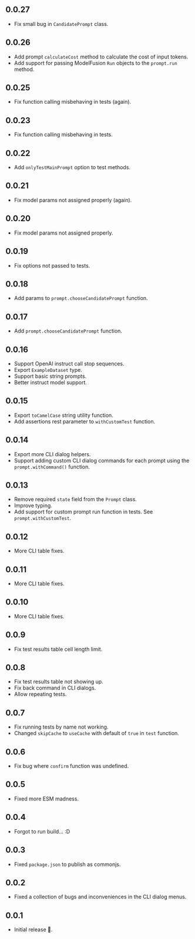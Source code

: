 ## 0.0.27

- Fix small bug in `CandidatePrompt` class.

## 0.0.26

- Add prompt `calculateCost` method to calculate the cost of input tokens.
- Add support for passing ModelFusion `Run` objects to the `prompt.run` method.

## 0.0.25

- Fix function calling misbehaving in tests (again).

## 0.0.23

- Fix function calling misbehaving in tests.

## 0.0.22

- Add `onlyTestMainPrompt` option to test methods.

## 0.0.21

- Fix model params not assigned properly (again).

## 0.0.20

- Fix model params not assigned properly.

## 0.0.19

- Fix options not passed to tests.

## 0.0.18

- Add params to `prompt.chooseCandidatePrompt` function.

## 0.0.17

- Add `prompt.chooseCandidatePrompt` function.

## 0.0.16

- Support OpenAI instruct call stop sequences.
- Export `ExampleDataset` type.
- Support basic string prompts.
- Better instruct model support.

## 0.0.15

- Export `toCamelCase` string utility function.
- Add assertions rest parameter to `withCustomTest` function.

## 0.0.14

- Export more CLI dialog helpers.
- Support adding custom CLI dialog commands for each prompt using the `prompt.withCommand()` function.

## 0.0.13

- Remove required `state` field from the `Prompt` class.
- Improve typing.
- Add support for custom prompt run function in tests. See `prompt.withCustomTest`.

## 0.0.12

- More CLI table fixes.

## 0.0.11

- More CLI table fixes.

## 0.0.10

- More CLI table fixes.

## 0.0.9

- Fix test results table cell length limit.

## 0.0.8

- Fix test results table not showing up.
- Fix back command in CLI dialogs.
- Allow repeating tests.

## 0.0.7

- Fix running tests by name not working.
- Changed `skipCache` to `useCache` with default of `true` in `test` function.

## 0.0.6

- Fix bug where `confirm` function was undefined.

## 0.0.5

- Fixed more ESM madness.

## 0.0.4

- Forgot to run build... :D

## 0.0.3

- Fixed `package.json` to publish as commonjs.

## 0.0.2

- Fixed a collection of bugs and inconveniences in the CLI dialog menus.

## 0.0.1

- Initial release 🎉.
